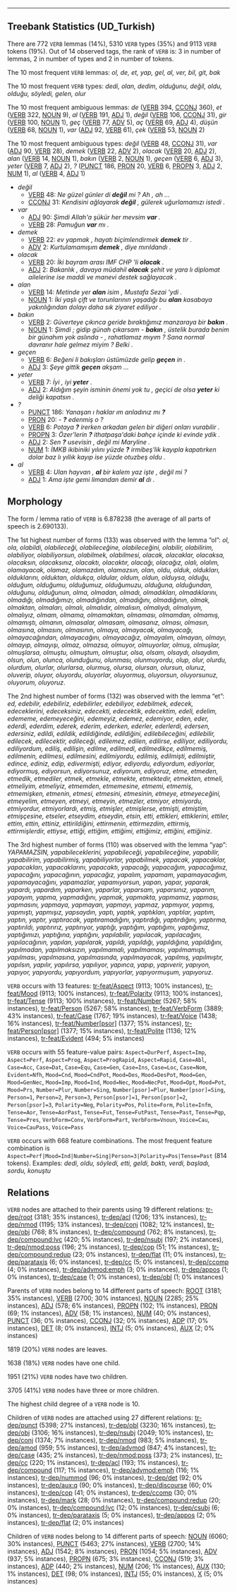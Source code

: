 

--------------------------------------------------------------------------------

## Treebank Statistics (UD_Turkish)

There are 772 `VERB` lemmas (14%), 5310 `VERB` types (35%) and 9113 `VERB` tokens (19%).
Out of 14 observed tags, the rank of `VERB` is: 3 in number of lemmas, 2 in number of types and 2 in number of tokens.

The 10 most frequent `VERB` lemmas: <em>ol, de, et, yap, gel, al, ver, bil, git, bak</em>

The 10 most frequent `VERB` types:  <em>dedi, olan, dedim, olduğunu, değil, oldu, olduğu, söyledi, gelen, olur</em>

The 10 most frequent ambiguous lemmas: <em>de</em> ([VERB]() 394, [CCONJ]() 360), <em>et</em> ([VERB]() 322, [NOUN]() 9), <em>al</em> ([VERB]() 191, [ADJ]() 1), <em>değil</em> ([VERB]() 106, [CCONJ]() 31), <em>gir</em> ([VERB]() 100, [NOUN]() 1), <em>geç</em> ([VERB]() 77, [ADV]() 5), <em>aç</em> ([VERB]() 69, [ADJ]() 4), <em>düşün</em> ([VERB]() 68, [NOUN]() 1), <em>var</em> ([ADJ]() 92, [VERB]() 61), <em>çek</em> ([VERB]() 53, [NOUN]() 2)

The 10 most frequent ambiguous types:  <em>değil</em> ([VERB]() 48, [CCONJ]() 31), <em>var</em> ([ADJ]() 90, [VERB]() 28), <em>demek</em> ([VERB]() 22, [ADV]() 2), <em>olacak</em> ([VERB]() 20, [ADJ]() 2), <em>alan</em> ([VERB]() 14, [NOUN]() 1), <em>bakın</em> ([VERB]() 2, [NOUN]() 1), <em>geçen</em> ([VERB]() 6, [ADJ]() 3), <em>yeter</em> ([VERB]() 7, [ADJ]() 2), <em>?</em> ([PUNCT]() 186, [PRON]() 20, [VERB]() 6, [PROPN]() 3, [ADJ]() 2, [NUM]() 1), <em>al</em> ([VERB]() 4, [ADJ]() 1)


* <em>değil</em>
  * [VERB]() 48: <em>Ne güzel günler di <b>değil</b> mi ? Ah , ah ...</em>
  * [CCONJ]() 31: <em>Kendisini ağlayarak <b>değil</b> , gülerek uğurlamamızı istedi .</em>
* <em>var</em>
  * [ADJ]() 90: <em>Şimdi Allah'a şükür her mevsim <b>var</b> .</em>
  * [VERB]() 28: <em>Pamuğun <b>var</b> mı .</em>
* <em>demek</em>
  * [VERB]() 22: <em>ev yapmak , hayatı biçimlendirmek <b>demek</b> tir .</em>
  * [ADV]() 2: <em>Kurtulamamışım <b>demek</b> , diye mırıldandı .</em>
* <em>olacak</em>
  * [VERB]() 20: <em>İki bayram arası IMF CHP 'li <b>olacak</b> .</em>
  * [ADJ]() 2: <em>Bakanlık , davaya müdahil <b>olacak</b> şehit ve yara lı diplomat ailelerine ise maddi ve manevi destek sağlayacak .</em>
* <em>alan</em>
  * [VERB]() 14: <em>Metinde yer <b>alan</b> isim , Mustafa Sezai 'ydi .</em>
  * [NOUN]() 1: <em>İki yaşlı çift ve torunlarının yaşadığı bu <b>alan</b> kasabaya yakınlığından dolayı daha sık ziyaret ediliyor .</em>
* <em>bakın</em>
  * [VERB]() 2: <em>Güverteye çıkınca geride bıraktığımız manzaraya bir <b>bakın</b> .</em>
  * [NOUN]() 1: <em>Şimdi ; gidip günah çıkarsam - <b>bakın</b> , üstelik burada benim bir günahım yok aslında - , rahatlamaz mıyım ? Sana normal davranır hale gelmez miyim ? Belki .</em>
* <em>geçen</em>
  * [VERB]() 6: <em>Beğeni li bakışları üstümüzde gelip <b>geçen</b> in .</em>
  * [ADJ]() 3: <em>Şeye gittik <b>geçen</b> akşam ...</em>
* <em>yeter</em>
  * [VERB]() 7: <em>İyi , iyi <b>yeter</b> .</em>
  * [ADJ]() 2: <em>Aldığım şeyin isminin önemi yok tu , geçici de olsa <b>yeter</b> ki deliği kapatsın .</em>
* <em>?</em>
  * [PUNCT]() 186: <em>Yanaşan ı haklar ım anladınız mı <b>?</b></em>
  * [PRON]() 20: <em>- <b>?</b> edenmiş o ?</em>
  * [VERB]() 6: <em>Potaya <b>?</b> irerken arkadan gelen bir diğeri onları vurabilir .</em>
  * [PROPN]() 3: <em>Özer'lerin <b>?</b> ithatpaşa'daki bahçe içinde ki evinde ydik .</em>
  * [ADJ]() 2: <em>Sen <b>?</b> usevisin , değil mi Maryline .</em>
  * [NUM]() 1: <em>İMKB ikibiniki yılını yüzde <b>?</b> irmibeş'lik kayıpla kapatırken dolar baz lı yıllık kayıp ise yüzde otuzbeş oldu .</em>
* <em>al</em>
  * [VERB]() 4: <em>Ulan hayvan , <b>al</b> bir kalem yaz işte , değil mi ?</em>
  * [ADJ]() 1: <em>Ama işte gemi limandan demir <b>al</b> dı .</em>

## Morphology

The form / lemma ratio of `VERB` is 6.878238 (the average of all parts of speech is 2.690133).

The 1st highest number of forms (133) was observed with the lemma “ol”: <em>ol, ola, olabildi, olabileceği, olabileceğine, olabileceğini, olabilir, olabilirim, olabiliyor, olabiliyorsun, olabilmek, olabilmesi, olacak, olacaklar, olacaksa, olacaksın, olacaksınız, olacaktı, olacaktır, olacağı, olacağız, olalı, olalım, olamayacak, olamaz, olamazdım, olamazsın, olan, oldu, olduk, oldukları, olduklarını, olduktan, oldukça, oldular, oldum, oldun, olduysa, olduğu, olduğum, olduğumu, olduğumuz, olduğumuzu, olduğuna, olduğundan, olduğunu, olduğunun, olma, olmadan, olmadı, olmadıkları, olmadıklarını, olmadığı, olmadığımızı, olmadığından, olmadığını, olmadığının, olmak, olmaktan, olmaları, olmalı, olmalıdır, olmalısın, olmalıydı, olmalıyım, olmalıyız, olmam, olmama, olmamaktan, olmaması, olmamdan, olmamış, olmamıştı, olmanın, olmasalar, olmasam, olmasanız, olması, olmasın, olmasına, olmasını, olmasının, olmaya, olmayacak, olmayacağı, olmayacağından, olmayacağını, olmayacağız, olmayalım, olmayan, olmayı, olmayıp, olmayışı, olmaz, olmazsa, olmuyor, olmuyorlar, olmuş, olmuşlar, olmuşlarsa, olmuştu, olmuştum, olmuştur, olsa, olsam, olsaydı, olsaydım, olsun, olun, olunca, olunduğunu, olunması, olunmuyordu, olup, olur, olurdu, olurdum, olurlar, olurlarsa, olurmuş, olursa, olursan, olursun, oluruz, oluverip, oluyor, oluyordu, oluyorlar, oluyormuş, oluyorsun, oluyorsunuz, oluyorum, oluyoruz</em>.

The 2nd highest number of forms (132) was observed with the lemma “et”: <em>ed, edebilir, edebiliriz, edebilirler, edebiliyor, edebilmek, edecek, edeceklerini, edeceksiniz, edecekti, edecektik, edecektim, edeli, edelim, edememe, edemeyeceğini, edemeyiz, edemez, edemiyor, eden, eder, ederdi, ederdim, ederek, ederim, ederken, ederler, ederlerdi, edersen, edersiniz, edildi, edildik, edildiğinde, edildiğini, edilebileceğini, edilebilir, edilecek, edilecektir, edileceği, edilemez, edilen, edilirse, ediliyor, ediliyordu, ediliyordum, ediliş, edilişin, edilme, edilmedi, edilmedikçe, edilmemiş, edilmenin, edilmesi, edilmesini, edilmiyordu, edilmiş, edilmişti, edilmiştir, edince, ediniz, edip, edivermişti, ediyor, ediyordu, ediyordum, ediyorlar, ediyormuş, ediyorsun, ediyorsunuz, ediyorum, ediyoruz, etme, etmeden, etmedik, etmediler, etmek, etmekle, etmekte, etmektedir, etmekten, etmeli, etmeliyim, etmeliyiz, etmemden, etmemesine, etmemi, etmemiş, etmemişken, etmenin, etmesi, etmesini, etmesinin, etmeye, etmeyeceğini, etmeyelim, etmeyen, etmeyi, etmeyin, etmezler, etmiyor, etmiyordu, etmiyordur, etmiyorlardı, etmiş, etmişler, etmişlerse, etmişti, etmiştim, etmişçesine, etseler, etseydim, etseydin, etsin, etti, ettikleri, ettiklerini, ettiler, ettim, ettin, ettiniz, ettirildiğini, ettirmenin, ettirmezdim, ettirmiş, ettirmişlerdir, ettiyse, ettiği, ettiğim, ettiğimi, ettiğimiz, ettiğini, ettiğiniz</em>.

The 3rd highest number of forms (110) was observed with the lemma “yap”: <em>YAPAMAZSIN, yapabileceklerini, yapabileceği, yapabileceğine, yapabilir, yapabilirim, yapabilirmiş, yapabiliyorlar, yapabilmek, yapacak, yapacaklar, yapacakları, yapacaklarını, yapacaktı, yapacağı, yapacağım, yapacağımız, yapacağını, yapacağının, yapacağız, yapalım, yapamam, yapamayacağım, yapamayacağını, yapamazlar, yapamıyorsun, yapan, yapar, yaparak, yapardı, yapardım, yaparken, yaparlar, yaparsam, yaparsınız, yaparım, yapayım, yapma, yapmadığını, yapmak, yapmakta, yapmamız, yapması, yapmasını, yapmaya, yapmayan, yapmayı, yapmaz, yapmıyor, yapmış, yapmıştı, yapmışız, yapsaydın, yaptı, yaptık, yaptıkları, yaptılar, yaptım, yaptın, yaptır, yaptıracak, yaptıramadığını, yaptırdığı, yaptırdığını, yaptırma, yaptırıldı, yaptırırız, yaptırıyor, yaptığı, yaptığım, yaptığımı, yaptığımız, yaptığımızı, yaptığına, yaptığını, yapılabilir, yapılacak, yapılacağını, yapılacağının, yapılan, yapılarak, yapıldı, yapıldığı, yapıldığına, yapıldığını, yapılmadan, yapılmaksızın, yapılmamalı, yapılmaması, yapılmamıştı, yapılması, yapılmasına, yapılmasında, yapılmayacak, yapılmış, yapılmıştır, yapılsın, yapılır, yapılırsa, yapılıyor, yapınca, yapıp, yapıverir, yapıyon, yapıyor, yapıyordu, yapıyordum, yapıyorlar, yapıyormuşum, yapıyoruz</em>.

`VERB` occurs with 13 features: [tr-feat/Aspect]() (9113; 100% instances), [tr-feat/Mood]() (9113; 100% instances), [tr-feat/Polarity]() (9113; 100% instances), [tr-feat/Tense]() (9113; 100% instances), [tr-feat/Number]() (5267; 58% instances), [tr-feat/Person]() (5267; 58% instances), [tr-feat/VerbForm]() (3889; 43% instances), [tr-feat/Case]() (1767; 19% instances), [tr-feat/Voice]() (1438; 16% instances), [tr-feat/Number[psor]]() (1377; 15% instances), [tr-feat/Person[psor]]() (1377; 15% instances), [tr-feat/Polite]() (1136; 12% instances), [tr-feat/Evident]() (494; 5% instances)

`VERB` occurs with 55 feature-value pairs: `Aspect=DurPerf`, `Aspect=Imp`, `Aspect=Perf`, `Aspect=Prog`, `Aspect=ProgRapid`, `Aspect=Rapid`, `Case=Abl`, `Case=Acc`, `Case=Dat`, `Case=Equ`, `Case=Gen`, `Case=Ins`, `Case=Loc`, `Case=Nom`, `Evident=Nfh`, `Mood=Cnd`, `Mood=CndPot`, `Mood=Des`, `Mood=DesPot`, `Mood=Gen`, `Mood=GenNec`, `Mood=Imp`, `Mood=Ind`, `Mood=Nec`, `Mood=NecPot`, `Mood=Opt`, `Mood=Pot`, `Mood=Prs`, `Number=Plur`, `Number=Sing`, `Number[psor]=Plur`, `Number[psor]=Sing`, `Person=1`, `Person=2`, `Person=3`, `Person[psor]=1`, `Person[psor]=2`, `Person[psor]=3`, `Polarity=Neg`, `Polarity=Pos`, `Polite=Form`, `Polite=Infm`, `Tense=Aor`, `Tense=AorPast`, `Tense=Fut`, `Tense=FutPast`, `Tense=Past`, `Tense=Pqp`, `Tense=Pres`, `VerbForm=Conv`, `VerbForm=Part`, `VerbForm=Vnoun`, `Voice=Cau`, `Voice=CauPass`, `Voice=Pass`

`VERB` occurs with 668 feature combinations.
The most frequent feature combination is `Aspect=Perf|Mood=Ind|Number=Sing|Person=3|Polarity=Pos|Tense=Past` (814 tokens).
Examples: <em>dedi, oldu, söyledi, etti, geldi, baktı, verdi, başladı, sordu, konuştu</em>


## Relations

`VERB` nodes are attached to their parents using 19 different relations: [tr-dep/root]() (3181; 35% instances), [tr-dep/acl]() (1206; 13% instances), [tr-dep/nmod]() (1195; 13% instances), [tr-dep/conj]() (1082; 12% instances), [tr-dep/obj]() (768; 8% instances), [tr-dep/compound]() (762; 8% instances), [tr-dep/compound:lvc]() (420; 5% instances), [tr-dep/nsubj]() (197; 2% instances), [tr-dep/nmod:poss]() (196; 2% instances), [tr-dep/cop]() (51; 1% instances), [tr-dep/compound:redup]() (23; 0% instances), [tr-dep/flat]() (11; 0% instances), [tr-dep/parataxis]() (6; 0% instances), [tr-dep/cc]() (5; 0% instances), [tr-dep/ccomp]() (4; 0% instances), [tr-dep/advmod:emph]() (3; 0% instances), [tr-dep/appos]() (1; 0% instances), [tr-dep/case]() (1; 0% instances), [tr-dep/obl]() (1; 0% instances)

Parents of `VERB` nodes belong to 14 different parts of speech: [ROOT]() (3181; 35% instances), [VERB]() (2700; 30% instances), [NOUN]() (2285; 25% instances), [ADJ]() (578; 6% instances), [PROPN]() (102; 1% instances), [PRON]() (69; 1% instances), [ADV]() (58; 1% instances), [NUM]() (40; 0% instances), [PUNCT]() (36; 0% instances), [CCONJ]() (32; 0% instances), [ADP]() (17; 0% instances), [DET]() (8; 0% instances), [INTJ]() (5; 0% instances), [AUX]() (2; 0% instances)

1819 (20%) `VERB` nodes are leaves.

1638 (18%) `VERB` nodes have one child.

1951 (21%) `VERB` nodes have two children.

3705 (41%) `VERB` nodes have three or more children.

The highest child degree of a `VERB` node is 10.

Children of `VERB` nodes are attached using 27 different relations: [tr-dep/punct]() (5398; 27% instances), [tr-dep/obl]() (3230; 16% instances), [tr-dep/obj]() (3106; 16% instances), [tr-dep/nsubj]() (2049; 10% instances), [tr-dep/conj]() (1374; 7% instances), [tr-dep/nmod]() (983; 5% instances), [tr-dep/amod]() (959; 5% instances), [tr-dep/advmod]() (847; 4% instances), [tr-dep/case]() (435; 2% instances), [tr-dep/nmod:poss]() (373; 2% instances), [tr-dep/cc]() (220; 1% instances), [tr-dep/acl]() (193; 1% instances), [tr-dep/compound]() (117; 1% instances), [tr-dep/advmod:emph]() (116; 1% instances), [tr-dep/nummod]() (96; 0% instances), [tr-dep/det]() (92; 0% instances), [tr-dep/aux:q]() (90; 0% instances), [tr-dep/discourse]() (60; 0% instances), [tr-dep/cop]() (41; 0% instances), [tr-dep/ccomp]() (30; 0% instances), [tr-dep/mark]() (28; 0% instances), [tr-dep/compound:redup]() (20; 0% instances), [tr-dep/compound:lvc]() (12; 0% instances), [tr-dep/csubj]() (6; 0% instances), [tr-dep/parataxis]() (5; 0% instances), [tr-dep/appos]() (2; 0% instances), [tr-dep/flat]() (2; 0% instances)

Children of `VERB` nodes belong to 14 different parts of speech: [NOUN]() (6060; 30% instances), [PUNCT]() (5463; 27% instances), [VERB]() (2700; 14% instances), [ADJ]() (1542; 8% instances), [PRON]() (1054; 5% instances), [ADV]() (937; 5% instances), [PROPN]() (675; 3% instances), [CCONJ]() (519; 3% instances), [ADP]() (440; 2% instances), [NUM]() (206; 1% instances), [AUX]() (130; 1% instances), [DET]() (98; 0% instances), [INTJ]() (55; 0% instances), [X]() (5; 0% instances)

